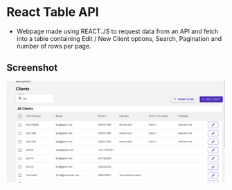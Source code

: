 # React Table API
* Webpage made using REACT.JS to request data from an API and fetch into a table containing Edit / New Client options, Search, Pagination and number of rows per page.


## Screenshot
![screenshot](screenshot2.png)

